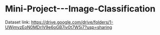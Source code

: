 # Mini-Project---Image-Classification


Dataset link: https://drive.google.com/drive/folders/1-UWjmvzEoN0MDrIV9e6oGB7iv0t7W5i7?usp=sharing
